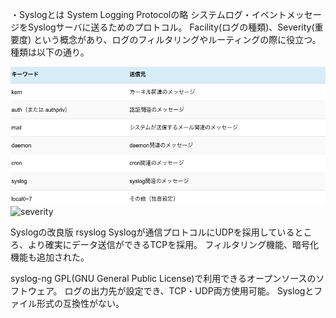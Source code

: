 ・Syslogとは
System Logging Protocolの略
システムログ・イベントメッセージをSyslogサーバに送るためのプロトコル。
Facility(ログの種類)、Severity(重要度) という概念があり、ログのフィルタリングやルーティングの際に役立つ。
種類は以下の通り。

![facility](/image/syslog_facility.png)
![severity](/image/syslog_sevetiry.png)

Syslogの改良版
rsyslog
Syslogが通信プロトコルにUDPを採用しているところ、より確実にデータ送信ができるTCPを採用。
フィルタリング機能、暗号化機能も追加された。

syslog-ng
GPL(GNU General Public License)で利用できるオープンソースのソフトウェア。
ログの出力先が設定でき、TCP・UDP両方使用可能。
Syslogとファイル形式の互換性がない。